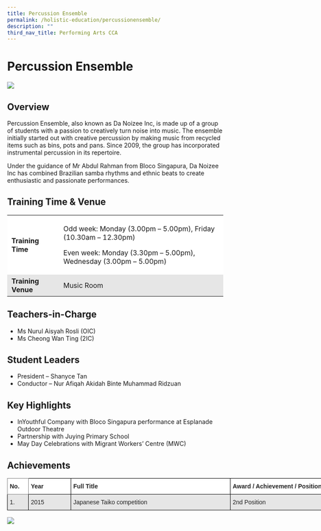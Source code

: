 ```yaml
---
title: Percussion Ensemble
permalink: /holistic-education/percussionensemble/
description: ""
third_nav_title: Performing Arts CCA
---
```

# Percussion Ensemble


![](/images/Percussion_2.jpg)

## Overview 


Percussion Ensemble, also known as Da Noizee Inc, is made up of a group of students with a passion to creatively turn noise into music. The ensemble initially started out with creative percussion by making music from recycled items such as bins, pots and pans. Since 2009, the group has incorporated instrumental percussion in its repertoire.

Under the guidance of Mr Abdul Rahman from Bloco Singapura, Da Noizee Inc has combined Brazilian samba rhythms and ethnic beats to create enthusiastic and passionate performances.

## Training Time & Venue


<table style="box-sizing: inherit; border-collapse: collapse; border-spacing: 0px; max-width: 100%; width: 649.333px;"><tbody style="box-sizing: inherit;"><tr style="box-sizing: inherit; background: rgb(255, 255, 255);"><td style="box-sizing: inherit; padding: 5px 10px; width: 121px;"><strong style="box-sizing: inherit; font-weight: bold;">Training Time</strong></td><td style="box-sizing: inherit; padding: 5px 10px; width: 512.333px;"><p style="box-sizing: inherit; font-size: 1em;">Odd week: Monday (3.00pm – 5.00pm), Friday (10.30am – 12.30pm)</p><p style="box-sizing: inherit; font-size: 1em;">Even week: Monday (3.30pm – 5.00pm), Wednesday (3.00pm – 5.00pm)</p></td></tr><tr style="box-sizing: inherit; background: rgb(230, 230, 230);"><td style="box-sizing: inherit; padding: 5px 10px; width: 121px;"><strong style="box-sizing: inherit; font-weight: bold;">Training Venue</strong></td><td style="box-sizing: inherit; padding: 5px 10px; width: 512.333px;">Music Room</td></tr></tbody></table>

## Teachers-in-Charge


*   Ms Nurul Aisyah Rosli (OIC)
*   Ms Cheong Wan Ting (2IC)

## Student Leaders


*   President – Shanyce Tan
*   Conductor – Nur Afiqah Akidah Binte Muhammad Ridzuan

## Key Highlights


*   InYouthful Company with Bloco Singapura performance at Esplanade Outdoor Theatre
*   Partnership with Juying Primary School
*   May Day Celebrations with Migrant Workers’ Centre (MWC)

## Achievements


<style type="text/css">
.tg  {border-collapse:collapse;border-spacing:0;}
.tg td{border-color:black;border-style:solid;border-width:1px;font-family:Arial, sans-serif;font-size:14px;
  overflow:hidden;padding:10px 5px;word-break:normal;}
.tg th{border-color:black;border-style:solid;border-width:1px;font-family:Arial, sans-serif;font-size:14px;
  font-weight:normal;overflow:hidden;padding:10px 5px;word-break:normal;}
.tg .tg-l2bf{background-color:#FFF;color:#222;font-weight:bold;text-align:left;vertical-align:top}
.tg .tg-h5mn{background-color:#E6E6E6;color:#222;text-align:left;vertical-align:middle}
.tg .tg-0f6e{background-color:#FFF;border-color:inherit;color:#222;font-weight:bold;text-align:left;vertical-align:top}
</style>
<table class="tg" style="undefined;table-layout: fixed; width: 770px">
<colgroup>
<col style="width: 49.2px">
<col style="width: 99.2px">
<col style="width: 372.2px">
<col style="width: 249.2px">
</colgroup>
<thead>
  <tr>
    <th class="tg-0f6e"><span style="font-weight:bold">No.</span></th>
    <th class="tg-l2bf"><span style="font-weight:bold">Year</span></th>
    <th class="tg-l2bf"><span style="font-weight:bold">Full Title</span></th>
    <th class="tg-l2bf"><span style="font-weight:bold">Award / Achievement / Position</span></th>
  </tr>
</thead>
<tbody>
  <tr>
    <td class="tg-h5mn">1.</td>
    <td class="tg-h5mn">2015</td>
    <td class="tg-h5mn">Japanese Taiko competition </td>
    <td class="tg-h5mn">2nd Position </td>
  </tr>
</tbody>
</table>

![](/images/Screenshot%20(37).png)